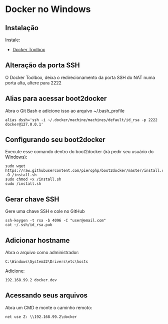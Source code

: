 # Docker no Windows

## Instalação

Instale:
* [Docker Toolbox](https://www.docker.com/toolbox)

## Alteração da porta SSH
O Docker Toolbox, deixa o redirecionamento da porta SSH do NAT numa porta alta, altere para 2222

## Alias para acessar boot2docker

Abra o Git Bash e adicione isso ao arquivo ~/.bash_profile

```
alias dssh='ssh -i ~/.docker/machine/machines/default/id_rsa -p 2222 docker@127.0.0.1'
```

## Configurando seu boot2docker
Execute esse comando dentro do boot2docker (irá pedir seu usuário do Windows):
```
sudo wget https://raw.githubusercontent.com/pierophp/boot2docker/master/install.sh -O /install.sh
sudo chmod +x /install.sh
sudo /install.sh
```

## Gerar chave SSH
Gere uma chave SSH e cole no GitHub
```
ssh-keygen -t rsa -b 4096 -C "user@email.com"
cat ~/.ssh/id_rsa.pub
```

## Adicionar hostname

Abra o arquivo como administrador:
```
C:\Windows\System32\Drivers\etc\hosts
```

Adicione:
```
192.168.99.2 docker.dev
```
## Acessando seus arquivos

Abra um CMD e monte o caminho remoto:
```
net use Z: \\192.168.99.2\docker
```
